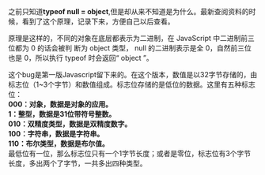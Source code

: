 之前只知道**typeof null = object**,但是却从来不知道是为什么。最新查阅资料的时候，看到了这个原理，记录下来，方便自己以后查看。

原理是这样的，不同的对象在底层都表示为二进制，在 JavaScript 中二进制前三位都为 0 的话会被判
断为 object 类型， null 的二进制表示是全 0，自然前三位也是 0，所以执行 typeof 时会返回“ object ”。

这个bug是第一版Javascript留下来的。在这个版本，数值是以32字节存储的，由标志位（1~3个字节）和数值组成。标志位存储的是低位的数据。这里有五种标志位：  
**000：对象，数据是对象的应用。**  
**1：整型，数据是31位带符号整数。**  
**010：双精度类型，数据是双精度数字。**  
**100：字符串，数据是字符串。**  
**110：布尔类型，数据是布尔值。**  
最低位有一位，那么标志位只有一个1字节长度；或者是零位，标志位有3个字节长度，多出两个了字节，一共多出四种类型。
